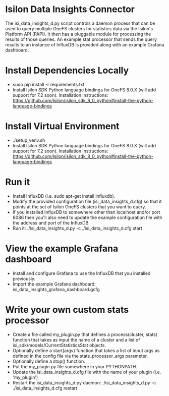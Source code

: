 # Isilon Data Insights Connector
The isi_data_insights_d.py script controls a daemon process that can be used to query multiple OneFS clusters for statistics data via the Isilon's Platform API (PAPI). It then has a pluggable module for processing the results of those queries. An example stat processor that sends the query results to an instance of InfluxDB is provided along with an example Grafana dashboard.

# Install Dependencies Locally
* sudo pip install -r requirements.txt
* Install Isilon SDK Python language bindings for OneFS 8.0.X (will add support for 7.2 soon). Installation instructions: https://github.com/Isilon/isilon_sdk_8_0_python#install-the-python-language-bindings

# Install Virtual Environment
* ./setup_venv.sh
* Install Isilon SDK Python language bindings for OneFS 8.0.X (will add support for 7.2 soon). Installation instructions: https://github.com/Isilon/isilon_sdk_8_0_python#install-the-python-language-bindings

# Run it
* Install InfluxDB (i.e. sudo apt-get install influxdb).
* Modify the provided configuration file (isi_data_insights_d.cfg) so that it points at the set of Isilon OneFS clusters that you want to query.
* If you installed InfluxDB to somewhere other than localhost and/or port 8086 then you'll also need to update the example configuration file with the address and port of the InfluxDB.
* Run it: ./isi_data_insights_d.py -c ./isi_data_insights_d.cfg start

# View the example Grafana dashboard
* Install and configure Grafana to use the InfluxDB that you installed previously.
* Import the example Grafana dashboard: isi_data_insights_grafana_dashboard.gcfg

# Write your own custom stats processor
* Create a file called my_plugin.py that defines a process(cluster, stats) function that takes as input the name of a cluster and a list of isi_sdk/models/CurrentStatisticsStat objects.
* Optionally define a start(argv) function that takes a list of input args as defined in the config file via the stats_processor_args parameter.
* Optionally define a stop() function.
* Put the my_plugin.py file somewhere in your PYTHONPATH.
* Update the isi_data_insights_d.cfg file with the name of your plugin (i.e. 'my_plugin')
* Restart the isi_data_insights_d.py daemon: ./isi_data_insights_d.py -c ./isi_data_insights_d.cfg restart
